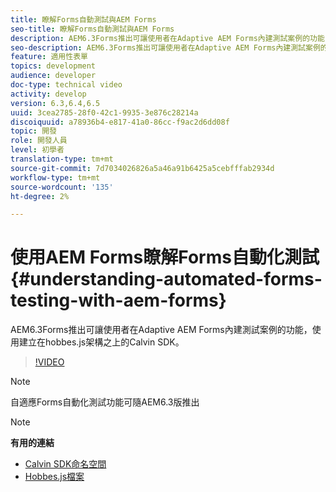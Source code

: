 ```yaml
---
title: 瞭解Forms自動測試與AEM Forms
seo-title: 瞭解Forms自動測試與AEM Forms
description: AEM6.3Forms推出可讓使用者在Adaptive AEM Forms內建測試案例的功能，使用建立在hobbes.js架構上的Calvin SDK
seo-description: AEM6.3Forms推出可讓使用者在Adaptive AEM Forms內建測試案例的功能，使用建立在hobbes.js架構上的Calvin SDK
feature: 適用性表單
topics: development
audience: developer
doc-type: technical video
activity: develop
version: 6.3,6.4,6.5
uuid: 3cea2785-28f0-42c1-9935-3e876c28214a
discoiquuid: a78936b4-e817-41a0-86cc-f9ac2d6dd08f
topic: 開發
role: 開發人員
level: 初學者
translation-type: tm+mt
source-git-commit: 7d7034026826a5a46a91b6425a5cebfffab2934d
workflow-type: tm+mt
source-wordcount: '135'
ht-degree: 2%

---
```



# 使用AEM Forms瞭解Forms自動化測試{#understanding-automated-forms-testing-with-aem-forms}

AEM6.3Forms推出可讓使用者在Adaptive AEM Forms內建測試案例的功能，使用建立在hobbes.js架構之上的Calvin SDK。

>[!VIDEO](https://video.tv.adobe.com/v/19700/)

>[!NOTE]
>
>自適應Forms自動化測試功能可隨AEM6.3版推出

>[!NOTE]
>
>**有用的連結**
>
>* [Calvin SDK命名空間](https://helpx.adobe.com/aem-forms/6-3/calvin-sdk-javascript-api/calvin.html)
>* [Hobbes.js檔案](https://docs.adobe.com/docs/en/aem/6-3/develop/ref/test-api/index.html)

